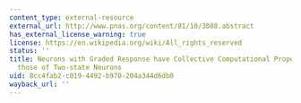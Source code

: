 ```yaml
---
content_type: external-resource
external_url: http://www.pnas.org/content/81/10/3088.abstract
has_external_license_warning: true
license: https://en.wikipedia.org/wiki/All_rights_reserved
status: ''
title: Neurons with Graded Response have Collective Computational Properties Like
  those of Two-state Neurons
uid: 8cc4fab2-c019-4492-b970-204a344d6db0
wayback_url: ''
---
```

